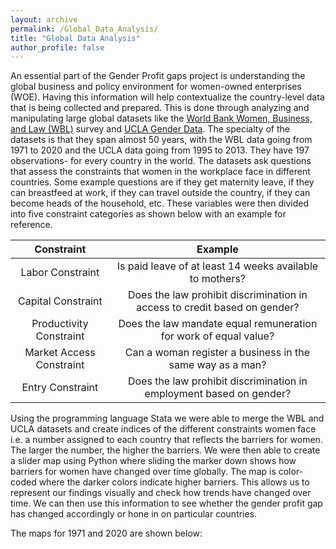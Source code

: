 ```yaml
---
layout: archive
permalink: /Global_Data_Analysis/
title: "Global Data Analysis"
author_profile: false
---
```

An essential part of the Gender Profit gaps project is understanding the global business and policy environment for women-owned enterprises (WOE). Having this information will help contextualize the country-level data that is being collected and prepared. This is done through analyzing and manipulating large global datasets like the [World Bank Women, Business, and Law (WBL)](https://wbl.worldbank.org/en/wbl) survey and [UCLA Gender Data](https://ph.ucla.edu/research/centers/world-policy-analysis-center). The specialty of the datasets is that they span almost 50 years, with the WBL data going from 1971 to 2020 and the UCLA data going from 1995 to 2013. They have 197 observations- for every country in the world. The datasets ask questions that assess the constraints that women in the workplace face in different countries. Some example questions are if they get maternity leave, if they can breastfeed at work, if they can travel outside the country, if they can become heads of the household, etc. These variables were then divided into five constraint categories as shown below with an example for reference.

| Constraint | Example | 
|:------------------------:|:----------------------------------------------------------:|
| Labor Constraint         | Is paid leave of at least 14 weeks available to mothers?   | 
| Capital Constraint       | Does the law prohibit discrimination in access to credit based on gender? |
| Productivity Constraint  | Does the law mandate equal remuneration for work of equal value? | 
| Market Access Constraint | Can a woman register a business in the same way as a man? |
| Entry Constraint         | Does the law prohibit discrimination in employment based on gender? | 


Using the programming language Stata we were able to merge the WBL and UCLA datasets and create indices of the different constraints women face i.e. a number assigned to each country that reflects the barriers for women. The larger the number, the higher the barriers. We were then able to create a slider map using Python where sliding the marker down shows how barriers for women have changed over time globally. The map is color-coded where the darker colors indicate higher barriers. This allows us to represent our findings visually and check how trends have changed over time. We can then use this information to see whether the gender profit gap has changed accordingly or hone in on particular countries.

The maps for 1971 and 2020 are shown below:

